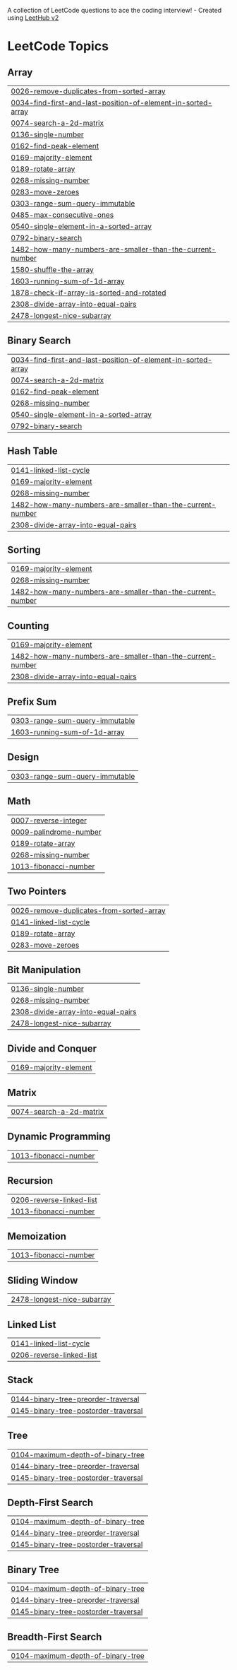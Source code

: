 A collection of LeetCode questions to ace the coding interview! - Created using [LeetHub v2](https://github.com/arunbhardwaj/LeetHub-2.0)
<!---LeetCode Topics Start-->
# LeetCode Topics
## Array
|  |
| ------- |
| [0026-remove-duplicates-from-sorted-array](https://github.com/Siddharth1947/Leetcode_Practice/tree/master/0026-remove-duplicates-from-sorted-array) |
| [0034-find-first-and-last-position-of-element-in-sorted-array](https://github.com/Siddharth1947/Leetcode_Practice/tree/master/0034-find-first-and-last-position-of-element-in-sorted-array) |
| [0074-search-a-2d-matrix](https://github.com/Siddharth1947/Leetcode_Practice/tree/master/0074-search-a-2d-matrix) |
| [0136-single-number](https://github.com/Siddharth1947/Leetcode_Practice/tree/master/0136-single-number) |
| [0162-find-peak-element](https://github.com/Siddharth1947/Leetcode_Practice/tree/master/0162-find-peak-element) |
| [0169-majority-element](https://github.com/Siddharth1947/Leetcode_Practice/tree/master/0169-majority-element) |
| [0189-rotate-array](https://github.com/Siddharth1947/Leetcode_Practice/tree/master/0189-rotate-array) |
| [0268-missing-number](https://github.com/Siddharth1947/Leetcode_Practice/tree/master/0268-missing-number) |
| [0283-move-zeroes](https://github.com/Siddharth1947/Leetcode_Practice/tree/master/0283-move-zeroes) |
| [0303-range-sum-query-immutable](https://github.com/Siddharth1947/Leetcode_Practice/tree/master/0303-range-sum-query-immutable) |
| [0485-max-consecutive-ones](https://github.com/Siddharth1947/Leetcode_Practice/tree/master/0485-max-consecutive-ones) |
| [0540-single-element-in-a-sorted-array](https://github.com/Siddharth1947/Leetcode_Practice/tree/master/0540-single-element-in-a-sorted-array) |
| [0792-binary-search](https://github.com/Siddharth1947/Leetcode_Practice/tree/master/0792-binary-search) |
| [1482-how-many-numbers-are-smaller-than-the-current-number](https://github.com/Siddharth1947/Leetcode_Practice/tree/master/1482-how-many-numbers-are-smaller-than-the-current-number) |
| [1580-shuffle-the-array](https://github.com/Siddharth1947/Leetcode_Practice/tree/master/1580-shuffle-the-array) |
| [1603-running-sum-of-1d-array](https://github.com/Siddharth1947/Leetcode_Practice/tree/master/1603-running-sum-of-1d-array) |
| [1878-check-if-array-is-sorted-and-rotated](https://github.com/Siddharth1947/Leetcode_Practice/tree/master/1878-check-if-array-is-sorted-and-rotated) |
| [2308-divide-array-into-equal-pairs](https://github.com/Siddharth1947/Leetcode_Practice/tree/master/2308-divide-array-into-equal-pairs) |
| [2478-longest-nice-subarray](https://github.com/Siddharth1947/Leetcode_Practice/tree/master/2478-longest-nice-subarray) |
## Binary Search
|  |
| ------- |
| [0034-find-first-and-last-position-of-element-in-sorted-array](https://github.com/Siddharth1947/Leetcode_Practice/tree/master/0034-find-first-and-last-position-of-element-in-sorted-array) |
| [0074-search-a-2d-matrix](https://github.com/Siddharth1947/Leetcode_Practice/tree/master/0074-search-a-2d-matrix) |
| [0162-find-peak-element](https://github.com/Siddharth1947/Leetcode_Practice/tree/master/0162-find-peak-element) |
| [0268-missing-number](https://github.com/Siddharth1947/Leetcode_Practice/tree/master/0268-missing-number) |
| [0540-single-element-in-a-sorted-array](https://github.com/Siddharth1947/Leetcode_Practice/tree/master/0540-single-element-in-a-sorted-array) |
| [0792-binary-search](https://github.com/Siddharth1947/Leetcode_Practice/tree/master/0792-binary-search) |
## Hash Table
|  |
| ------- |
| [0141-linked-list-cycle](https://github.com/Siddharth1947/Leetcode_Practice/tree/master/0141-linked-list-cycle) |
| [0169-majority-element](https://github.com/Siddharth1947/Leetcode_Practice/tree/master/0169-majority-element) |
| [0268-missing-number](https://github.com/Siddharth1947/Leetcode_Practice/tree/master/0268-missing-number) |
| [1482-how-many-numbers-are-smaller-than-the-current-number](https://github.com/Siddharth1947/Leetcode_Practice/tree/master/1482-how-many-numbers-are-smaller-than-the-current-number) |
| [2308-divide-array-into-equal-pairs](https://github.com/Siddharth1947/Leetcode_Practice/tree/master/2308-divide-array-into-equal-pairs) |
## Sorting
|  |
| ------- |
| [0169-majority-element](https://github.com/Siddharth1947/Leetcode_Practice/tree/master/0169-majority-element) |
| [0268-missing-number](https://github.com/Siddharth1947/Leetcode_Practice/tree/master/0268-missing-number) |
| [1482-how-many-numbers-are-smaller-than-the-current-number](https://github.com/Siddharth1947/Leetcode_Practice/tree/master/1482-how-many-numbers-are-smaller-than-the-current-number) |
## Counting
|  |
| ------- |
| [0169-majority-element](https://github.com/Siddharth1947/Leetcode_Practice/tree/master/0169-majority-element) |
| [1482-how-many-numbers-are-smaller-than-the-current-number](https://github.com/Siddharth1947/Leetcode_Practice/tree/master/1482-how-many-numbers-are-smaller-than-the-current-number) |
| [2308-divide-array-into-equal-pairs](https://github.com/Siddharth1947/Leetcode_Practice/tree/master/2308-divide-array-into-equal-pairs) |
## Prefix Sum
|  |
| ------- |
| [0303-range-sum-query-immutable](https://github.com/Siddharth1947/Leetcode_Practice/tree/master/0303-range-sum-query-immutable) |
| [1603-running-sum-of-1d-array](https://github.com/Siddharth1947/Leetcode_Practice/tree/master/1603-running-sum-of-1d-array) |
## Design
|  |
| ------- |
| [0303-range-sum-query-immutable](https://github.com/Siddharth1947/Leetcode_Practice/tree/master/0303-range-sum-query-immutable) |
## Math
|  |
| ------- |
| [0007-reverse-integer](https://github.com/Siddharth1947/Leetcode_Practice/tree/master/0007-reverse-integer) |
| [0009-palindrome-number](https://github.com/Siddharth1947/Leetcode_Practice/tree/master/0009-palindrome-number) |
| [0189-rotate-array](https://github.com/Siddharth1947/Leetcode_Practice/tree/master/0189-rotate-array) |
| [0268-missing-number](https://github.com/Siddharth1947/Leetcode_Practice/tree/master/0268-missing-number) |
| [1013-fibonacci-number](https://github.com/Siddharth1947/Leetcode_Practice/tree/master/1013-fibonacci-number) |
## Two Pointers
|  |
| ------- |
| [0026-remove-duplicates-from-sorted-array](https://github.com/Siddharth1947/Leetcode_Practice/tree/master/0026-remove-duplicates-from-sorted-array) |
| [0141-linked-list-cycle](https://github.com/Siddharth1947/Leetcode_Practice/tree/master/0141-linked-list-cycle) |
| [0189-rotate-array](https://github.com/Siddharth1947/Leetcode_Practice/tree/master/0189-rotate-array) |
| [0283-move-zeroes](https://github.com/Siddharth1947/Leetcode_Practice/tree/master/0283-move-zeroes) |
## Bit Manipulation
|  |
| ------- |
| [0136-single-number](https://github.com/Siddharth1947/Leetcode_Practice/tree/master/0136-single-number) |
| [0268-missing-number](https://github.com/Siddharth1947/Leetcode_Practice/tree/master/0268-missing-number) |
| [2308-divide-array-into-equal-pairs](https://github.com/Siddharth1947/Leetcode_Practice/tree/master/2308-divide-array-into-equal-pairs) |
| [2478-longest-nice-subarray](https://github.com/Siddharth1947/Leetcode_Practice/tree/master/2478-longest-nice-subarray) |
## Divide and Conquer
|  |
| ------- |
| [0169-majority-element](https://github.com/Siddharth1947/Leetcode_Practice/tree/master/0169-majority-element) |
## Matrix
|  |
| ------- |
| [0074-search-a-2d-matrix](https://github.com/Siddharth1947/Leetcode_Practice/tree/master/0074-search-a-2d-matrix) |
## Dynamic Programming
|  |
| ------- |
| [1013-fibonacci-number](https://github.com/Siddharth1947/Leetcode_Practice/tree/master/1013-fibonacci-number) |
## Recursion
|  |
| ------- |
| [0206-reverse-linked-list](https://github.com/Siddharth1947/Leetcode_Practice/tree/master/0206-reverse-linked-list) |
| [1013-fibonacci-number](https://github.com/Siddharth1947/Leetcode_Practice/tree/master/1013-fibonacci-number) |
## Memoization
|  |
| ------- |
| [1013-fibonacci-number](https://github.com/Siddharth1947/Leetcode_Practice/tree/master/1013-fibonacci-number) |
## Sliding Window
|  |
| ------- |
| [2478-longest-nice-subarray](https://github.com/Siddharth1947/Leetcode_Practice/tree/master/2478-longest-nice-subarray) |
## Linked List
|  |
| ------- |
| [0141-linked-list-cycle](https://github.com/Siddharth1947/Leetcode_Practice/tree/master/0141-linked-list-cycle) |
| [0206-reverse-linked-list](https://github.com/Siddharth1947/Leetcode_Practice/tree/master/0206-reverse-linked-list) |
## Stack
|  |
| ------- |
| [0144-binary-tree-preorder-traversal](https://github.com/Siddharth1947/Leetcode_Practice/tree/master/0144-binary-tree-preorder-traversal) |
| [0145-binary-tree-postorder-traversal](https://github.com/Siddharth1947/Leetcode_Practice/tree/master/0145-binary-tree-postorder-traversal) |
## Tree
|  |
| ------- |
| [0104-maximum-depth-of-binary-tree](https://github.com/Siddharth1947/Leetcode_Practice/tree/master/0104-maximum-depth-of-binary-tree) |
| [0144-binary-tree-preorder-traversal](https://github.com/Siddharth1947/Leetcode_Practice/tree/master/0144-binary-tree-preorder-traversal) |
| [0145-binary-tree-postorder-traversal](https://github.com/Siddharth1947/Leetcode_Practice/tree/master/0145-binary-tree-postorder-traversal) |
## Depth-First Search
|  |
| ------- |
| [0104-maximum-depth-of-binary-tree](https://github.com/Siddharth1947/Leetcode_Practice/tree/master/0104-maximum-depth-of-binary-tree) |
| [0144-binary-tree-preorder-traversal](https://github.com/Siddharth1947/Leetcode_Practice/tree/master/0144-binary-tree-preorder-traversal) |
| [0145-binary-tree-postorder-traversal](https://github.com/Siddharth1947/Leetcode_Practice/tree/master/0145-binary-tree-postorder-traversal) |
## Binary Tree
|  |
| ------- |
| [0104-maximum-depth-of-binary-tree](https://github.com/Siddharth1947/Leetcode_Practice/tree/master/0104-maximum-depth-of-binary-tree) |
| [0144-binary-tree-preorder-traversal](https://github.com/Siddharth1947/Leetcode_Practice/tree/master/0144-binary-tree-preorder-traversal) |
| [0145-binary-tree-postorder-traversal](https://github.com/Siddharth1947/Leetcode_Practice/tree/master/0145-binary-tree-postorder-traversal) |
## Breadth-First Search
|  |
| ------- |
| [0104-maximum-depth-of-binary-tree](https://github.com/Siddharth1947/Leetcode_Practice/tree/master/0104-maximum-depth-of-binary-tree) |
<!---LeetCode Topics End-->